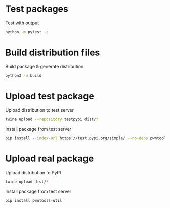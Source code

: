 # Test packages

Test with output

```sh
python -m pytest -s
```

# Build distribution files

Build package & generate distribution

```sh
python3 -m build
```

# Upload test package

Upload distribution to test server

```sh
twine upload --repository testpypi dist/*
```

Install package from test server

```sh
pip install --index-url https://test.pypi.org/simple/ --no-deps pwntools-util
```

# Upload real package

Upload distribution to PyPI

```sh
twine upload dist/*
```

Install package from test server

```sh
pip install pwntools-util
```

